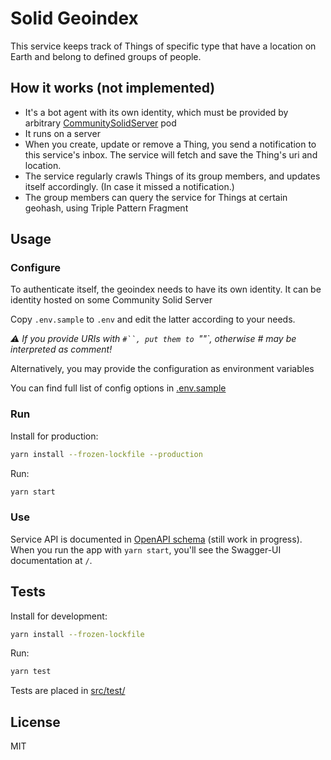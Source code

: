 # Solid Geoindex

This service keeps track of Things of specific type that have a location on Earth and belong to defined groups of people.

## How it works (not implemented)

- It's a bot agent with its own identity, which must be provided by arbitrary [CommunitySolidServer](https://github.com/CommunitySolidServer/CommunitySolidServer) pod
- It runs on a server
- When you create, update or remove a Thing, you send a notification to this service's inbox. The service will fetch and save the Thing's uri and location.
- The service regularly crawls Things of its group members, and updates itself accordingly. (In case it missed a notification.)
- The group members can query the service for Things at certain geohash, using Triple Pattern Fragment

## Usage

### Configure

To authenticate itself, the geoindex needs to have its own identity. It can be identity hosted on some Community Solid Server

Copy `.env.sample` to `.env` and edit the latter according to your needs.

_:warning: If you provide URIs with `#``, put them to `""`, otherwise # may be interpreted as comment!_

Alternatively, you may provide the configuration as environment variables

You can find full list of config options in [.env.sample](./.env.sample)

### Run

Install for production:

```sh
yarn install --frozen-lockfile --production
```

Run:

```sh
yarn start
```

### Use

Service API is documented in [OpenAPI schema](./apidocs/openapi.json) (still work in progress). When you run the app with `yarn start`, you'll see the Swagger-UI documentation at `/`.

## Tests

Install for development:

```sh
yarn install --frozen-lockfile
```

Run:

```sh
yarn test
```

Tests are placed in [src/test/](./src/test/)

## License

MIT
